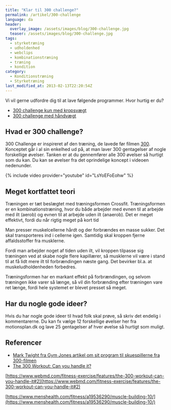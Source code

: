 ```yaml
---
title: "Klar til 300 challenge?"
permalink: /artikel/300-challenge
language: da
header:
  overlay_image: /assets/images/blog/300-challenge.jpg
  teaser: /assets/images/blog/300-challenge.jpg
tags:
  - styrketræning
  - udholdenhed
  - webclips
  - kombinationstræning
  - træning
  - kondition
category:
  - Konditionstræning
  - Styrketræning
last_modified_at: 2013-02-13T22:20:54Z
---
```


Vi vil gerne udfordre dig til at lave følgende programmer. Hvor hurtig er du?

- [300 challenge kun med kropsvægt](/exerciseprogram/show/62)
- [300 challenge med håndvægt](/exerciseprogram/show/79)

## Hvad er 300 challenge?

300 Challenge er inspireret af den træning, de lavede før filmen [300](http://en.wikipedia.org/wiki/300_(film)). Konceptet går i al sin enkelhed ud på, at man laver 300 gentagelser af nogle forskellige øvelser. Tanken er at du gennemfører alle 300 øvelser så hurtigt som du kan. Du kan se øvelser fra det oprindelige koncept i videoen nedenunder.

{% include video provider="youtube" id="LsYoEFoEohw" %}

## Meget kortfattet teori

Træningen er tæt beslægtet med træningsformen Crossfit. Træningsformen er en kombinationstræning, hvor du både arbejder med evnen til at arbejde med ilt (aerob) og evnen til at arbejde uden ilt (anaerob). Det er meget effektivt, fordi du når rigtig meget på kort tid

Man presser muskelcellerne hårdt og der forbrændes en masse sukker. Det skal transporteres ind i cellerne igen. Samtidig skal kroppen fjerne affaldsstoffer fra musklerne.

Fordi man arbejder noget af tiden uden ilt, vil kroppen tilpasse sig træningen ved at skabe nogle flere kapillærer, så musklerne vil være i stand til at få lidt mere ilt til forbrændingen næste gang. Det bevirker bl.a. at muskeludholdenheden forbedres.

Træningsformen har en markant effekt på forbrændingen, og selvom træningen ikke varer så længe, så vil din forbrænding efter træningen vare ret længe, fordi hele systemet er blevet presset så meget.

## Har du nogle gode ideer?

Hvis du har nogle gode ideer til hvad folk skal prøve, så skriv det endelig i kommentarerne. Du kan fx vælge 12 forskellige øvelser her fra motionsplan.dk og lave 25 gentagelser af hver øvelse så hurtigt som muligt.

## Referencer

- [Mark Twight fra Gym Jones artikel om sit program til skuespillerne fra 300-filmen](http://www.gymjones.com/knowledge.php?id=35)
- [The 300 Workout: Can you handle it?](http://www.webmd.com/fitness-exercise/features/the-300-workout-can-you-handle-it)


[https://www.webmd.com/fitness-exercise/features/the-300-workout-can-you-handle-it#2](https://www.webmd.com/fitness-exercise/features/the-300-workout-can-you-handle-it#2)

[https://www.menshealth.com/fitness/a19536290/muscle-building-10/](https://www.menshealth.com/fitness/a19536290/muscle-building-10/)
